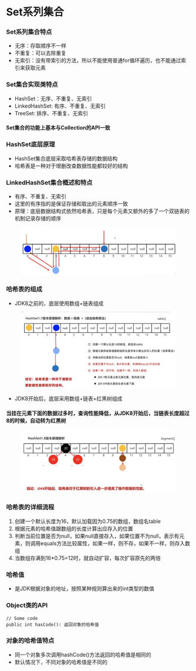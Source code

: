 # Set系列集合

### Set系列集合特点

* 无序：存取顺序不一样
* 不重复：可以去除重复
* 无索引：没有带索引的方法，所以不能使用普通for循环遍历，也不能通过索引来获取元素

### Set集合实现类特点

* HashSet：无序、不重复、无索引
* LinkedHashSet: 有序、不重复、无索引
* TreeSet: 排序、不重复、无索引

#### Set集合的功能上基本与Collection的API一致

### HashSet底层原理

* HashSet集合底层采取哈希表存储的数据结构
* 哈希表是一种对于增删改查数据性能都较好的结构

### LinkedHashSet集合概述和特点

* 有序、不重复、无索引
* 这里的有序指的是保证存储和取出的元素顺序一致
* 原理：底层数据结构式依然哈希表，只是每个元素又额外的多了一个双链表的机制记录存储的顺序 

<figure><img src="../.gitbook/assets/Screen Shot 2022-11-05 at 6.36.02 PM.png" alt=""><figcaption></figcaption></figure>

### 哈希表的组成

* JDK8之前的，底层使用数组+链表组成

<figure><img src="../.gitbook/assets/Screen Shot 2022-11-03 at 5.43.00 PM.png" alt=""><figcaption></figcaption></figure>

* JDK8开始后，底层采用数组+链表+红黑树组成

#### 当挂在元素下面的数据过多时，查询性能降低，从JDK8开始后，当链表长度超过8的时候，自动转为红黑树

<figure><img src="../.gitbook/assets/Screen Shot 2022-11-03 at 5.50.27 PM.png" alt=""><figcaption></figcaption></figure>

### 哈希表的详细流程

1. 创建一个默认长度为16，默认加载因为0.75的数组，数组名table
2. 根据元素的哈希值跟数组的长度计算出应存入的位置
3. 判断当前位置是否为null，如果null直接存入，如果位置不为null，表示有元素，则调用equals方法比较属性，如果一样，则不存，如果不一样，则存入数组
4. 当数组存满到16\*0.75=12时，就自动扩容，每次扩容原先的两倍

### 哈希值

* 是JDK根据对象的地址，按照某种规则算出来的int类型的数值

### Object类的API

```
// Some code
public int hasCode(): 返回对象的哈希值
```

### 对象的哈希值特点

* 同一个对象多次调用hashCode()方法返回的哈希值是相同的
* 默认情况下，不同对象的哈希值是不同的

